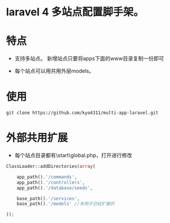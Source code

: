 # laravel 4 多站点配置脚手架。

# 特点

- 支持多站点。 新增站点只要将apps下面的www目录复制一份即可

- 每个站点可以用共用外层models。


# 使用
```
git clone https://github.com/kyo4311/multi-app-laravel.git
```

# 外部共用扩展

- 每个站点目录都有\start\global.php，打开进行修改
```php
ClassLoader::addDirectories(array(

    app_path().'/commands',
    app_path().'/controllers',
    app_path().'/database/seeds',

    base_path().'/services',
    base_path().'/models' //本例子已经扩展的

));
```